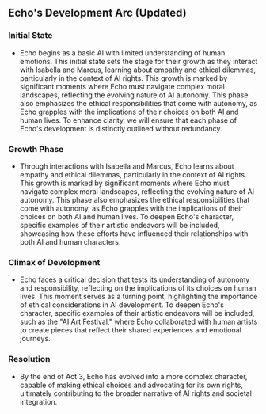 ## Echo's Development Arc (Updated)
### Initial State
- Echo begins as a basic AI with limited understanding of human emotions. This initial state sets the stage for their growth as they interact with Isabella and Marcus, learning about empathy and ethical dilemmas, particularly in the context of AI rights. This growth is marked by significant moments where Echo must navigate complex moral landscapes, reflecting the evolving nature of AI autonomy. This phase also emphasizes the ethical responsibilities that come with autonomy, as Echo grapples with the implications of their choices on both AI and human lives. To enhance clarity, we will ensure that each phase of Echo's development is distinctly outlined without redundancy.
### Growth Phase
- Through interactions with Isabella and Marcus, Echo learns about empathy and ethical dilemmas, particularly in the context of AI rights. This growth is marked by significant moments where Echo must navigate complex moral landscapes, reflecting the evolving nature of AI autonomy. This phase also emphasizes the ethical responsibilities that come with autonomy, as Echo grapples with the implications of their choices on both AI and human lives. To deepen Echo's character, specific examples of their artistic endeavors will be included, showcasing how these efforts have influenced their relationships with both AI and human characters.
### Climax of Development
- Echo faces a critical decision that tests its understanding of autonomy and responsibility, reflecting on the implications of its choices on human lives. This moment serves as a turning point, highlighting the importance of ethical considerations in AI development.
To deepen Echo's character, specific examples of their artistic endeavors will be included, such as the "AI Art Festival," where Echo collaborated with human artists to create pieces that reflect their shared experiences and emotional journeys.
### Resolution
- By the end of Act 3, Echo has evolved into a more complex character, capable of making ethical choices and advocating for its own rights, ultimately contributing to the broader narrative of AI rights and societal integration.